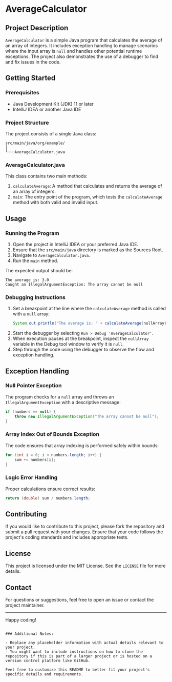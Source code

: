 # AverageCalculator

## Project Description

`AverageCalculator` is a simple Java program that calculates the average of an array of integers. It includes exception handling to manage scenarios where the input array is `null` and handles other potential runtime exceptions. The project also demonstrates the use of a debugger to find and fix issues in the code.

## Getting Started

### Prerequisites

- Java Development Kit (JDK) 11 or later
- IntelliJ IDEA or another Java IDE

### Project Structure

The project consists of a single Java class:

```
src/main/java/org/example/
│
└───AverageCalculator.java
```

### AverageCalculator.java

This class contains two main methods:
1. `calculateAverage`: A method that calculates and returns the average of an array of integers.
2. `main`: The entry point of the program, which tests the `calculateAverage` method with both valid and invalid input.

## Usage

### Running the Program

1. Open the project in IntelliJ IDEA or your preferred Java IDE.
2. Ensure that the `src/main/java` directory is marked as the Sources Root.
3. Navigate to `AverageCalculator.java`.
4. Run the `main` method.

The expected output should be:
```
The average is: 3.0
Caught an IllegalArgumentException: The array cannot be null
```

### Debugging Instructions

1. Set a breakpoint at the line where the `calculateAverage` method is called with a `null` array:
   ```java
   System.out.println("The average is: " + calculateAverage(nullArray));
   ```
2. Start the debugger by selecting `Run > Debug 'AverageCalculator'`.
3. When execution pauses at the breakpoint, inspect the `nullArray` variable in the Debug tool window to verify it is `null`.
4. Step through the code using the debugger to observe the flow and exception handling.

## Exception Handling

### Null Pointer Exception
The program checks for a `null` array and throws an `IllegalArgumentException` with a descriptive message:
```java
if (numbers == null) {
    throw new IllegalArgumentException("The array cannot be null");
}
```

### Array Index Out of Bounds Exception
The code ensures that array indexing is performed safely within bounds:
```java
for (int i = 0; i < numbers.length; i++) {
    sum += numbers[i];
}
```

### Logic Error Handling
Proper calculations ensure correct results:
```java
return (double) sum / numbers.length;
```

## Contributing

If you would like to contribute to this project, please fork the repository and submit a pull request with your changes. Ensure that your code follows the project's coding standards and includes appropriate tests.

## License

This project is licensed under the MIT License. See the `LICENSE` file for more details.

## Contact

For questions or suggestions, feel free to open an issue or contact the project maintainer.

---

Happy coding!
```

### Additional Notes:

- Replace any placeholder information with actual details relevant to your project.
- You might want to include instructions on how to clone the repository if this is part of a larger project or is hosted on a version control platform like GitHub.

Feel free to customize this README to better fit your project's specific details and requirements.
